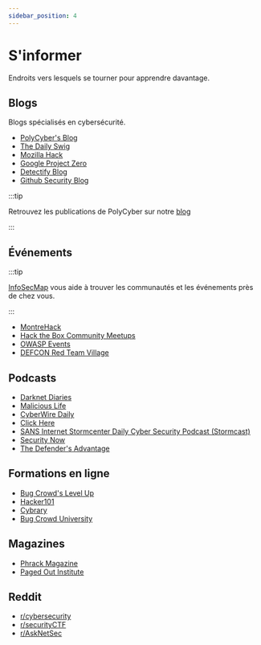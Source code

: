 ```yaml
---
sidebar_position: 4
---
```


# S'informer

Endroits vers lesquels se tourner pour apprendre davantage.

## Blogs

Blogs spécialisés en cybersécurité.

- [PolyCyber's Blog](https://polycyber.io/blog)
- [The Daily Swig](https://portswigger.net/daily-swig)
- [Mozilla Hack](https://hacks.mozilla.org/)
- [Google Project Zero](https://googleprojectzero.blogspot.com/)
- [Detectify Blog](https://blog.detectify.com/)
- [Github Security Blog](https://securitylab.github.com/)

:::tip

Retrouvez les publications de PolyCyber sur notre [blog](https://polycyber.io/blog)

:::

## Événements

:::tip

[InfoSecMap](https://infosecmap.com) vous aide à trouver les communautés et les événements près de chez vous.

:::

- [MontreHack](https://montrehack.ca/)
- [Hack the Box Community Meetups](https://www.meetup.com/find/?keywords=hack%20the%20box)
- [OWASP Events](https://owasp.org/events/)
- [DEFCON Red Team Village](https://redteamvillage.io/)

## Podcasts

- [Darknet Diaries](https://darknetdiaries.com/)
- [Malicious Life](https://malicious.life/)
- [CyberWire Daily](https://thecyberwire.com/podcasts/daily-podcast)
- [Click Here](https://therecord.media/podcast)
- [SANS Internet Stormcenter Daily Cyber Security Podcast (Stormcast)](https://isc.sans.edu/podcast.html)
- [Security Now](https://twit.tv/shows/security-now)
- [The Defender's Advantage](https://podcasts.apple.com/us/podcast/the-defenders-advantage-podcast/id1073779629)

## Formations en ligne

- [Bug Crowd's Level Up](https://www.bugcrowd.com/resources/levelup/)
- [Hacker101](https://www.hacker101.com/)
- [Cybrary](https://www.cybrary.it/)
- [Bug Crowd University](https://www.bugcrowd.com/hackers/bugcrowd-university/)

## Magazines

- [Phrack Magazine](http://www.phrack.org/issues/)
- [Paged Out Institute](https://pagedout.institute/)

## Reddit

- [r/cybersecurity](https://www.reddit.com/r/cybersecurity/)
- [r/securityCTF](https://www.reddit.com/r/securityCTF/)
- [r/AskNetSec](https://www.reddit.com/r/AskNetSec/)

